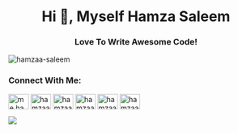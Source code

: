 
<h1 align="center">Hi 👋, Myself Hamza Saleem</h1>
<h3 align="center">Love To Write Awesome Code!</h3>

<p align="left"> <img src="https://komarev.com/ghpvc/?username=hamzaa-saleem&label=Profile%20views&color=0e75b6&style=flat" alt="hamzaa-saleem" /> </p>

<h3 align="left">Connect With Me:</h3>
<p align="left">
  <a href="https://fb.com/me.hamzaa.saleem" target="blank"><img align="center" src="https://raw.githubusercontent.com/rahuldkjain/github-profile-readme-generator/master/src/images/icons/Social/facebook.svg" alt="me.hamzaa.saleem" height="30" width="40" /></a>
  <a href="https://instagram.com/hamzaa__saleem" target="blank"><img align="center" src="https://raw.githubusercontent.com/rahuldkjain/github-profile-readme-generator/master/src/images/icons/Social/instagram.svg" alt="hamzaa__saleem" height="30" width="40" /></a>
<a href="https://twitter.com/hamzaa__saleem" target="blank"><img align="center" src="https://raw.githubusercontent.com/rahuldkjain/github-profile-readme-generator/master/src/images/icons/Social/twitter.svg" alt="hamzaa__saleem" height="30" width="40" /></a>
<a href="https://linkedin.com/in/hamzaa-saleem" target="blank"><img align="center" src="https://raw.githubusercontent.com/rahuldkjain/github-profile-readme-generator/master/src/images/icons/Social/linked-in-alt.svg" alt="hamzaa-saleem" height="30" width="40" /></a>
<a href="https://dribbble.com/hamzaa-saleem" target="blank"><img align="center" src="https://raw.githubusercontent.com/rahuldkjain/github-profile-readme-generator/master/src/images/icons/Social/dribbble.svg" alt="hamzaa-saleem" height="30" width="40" /></a>
<a href="https://www.behance.net/hamzaa-saleem" target="blank"><img align="center" src="https://raw.githubusercontent.com/rahuldkjain/github-profile-readme-generator/master/src/images/icons/Social/behance.svg" alt="hamzaa-saleem" height="30" width="40" /></a>
</p>
<img src="https://github-readme-stats.vercel.app/api?username=hamzaa-saleem&show_icons=true&theme=buefy">
